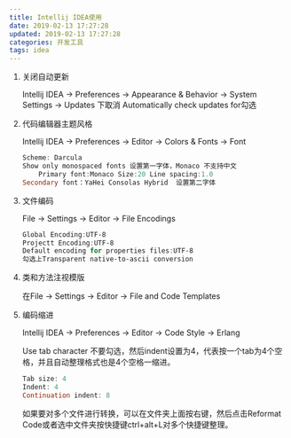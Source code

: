 ```yaml
---
title: Intellij IDEA使用
date: 2019-02-13 17:27:28
updated: 2019-02-13 17:27:28
categories: 开发工具
tags: idea
---
```


1. 关闭自动更新

   Intellij IDEA -> Preferences -> Appearance & Behavior -> System Settings -> Updates 下取消 Automatically check updates for勾选

2. 代码编辑器主题风格

   Intellij IDEA -> Preferences -> Editor -> Colors & Fonts -> Font

   ```powershell
   Scheme: Darcula
   Show only monospaced fonts 设置第一字体，Monaco 不支持中文
       Primary font:Monaco Size:20 Line spacing:1.0
   Secondary font：YaHei Consolas Hybrid  设置第二字体
   ```

3. 文件编码

   File -> Settings -> Editor -> File Encodings

   ```powershell
   Global Encoding:UTF-8
   Projectt Encoding:UTF-8
   Default encoding for properties files:UTF-8
   勾选上Transparent native-to-ascii conversion
   ```

4. 类和方法注视模版

   在File -> Settings -> Editor -> File and Code Templates

5. 编码缩进

   Intellij IDEA -> Preferences -> Editor -> Code Style -> Erlang

   Use tab character 不要勾选，然后indent设置为4，代表按一个tab为4个空格，并且自动整理格式也是4个空格一缩进。

   ```powershell
   Tab size: 4 
   Indent: 4
   Continuation indent: 8
   ```

   如果要对多个文件进行转换，可以在文件夹上面按右键，然后点击Reformat Code或者选中文件夹按快捷键ctrl+alt+L对多个快捷键整理。

